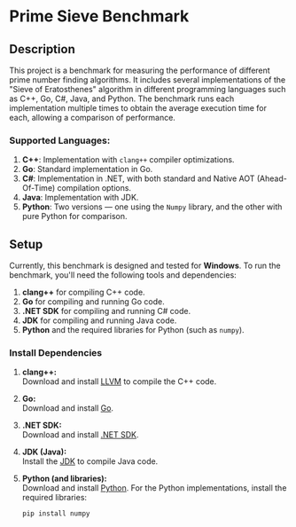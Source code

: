 # Prime Sieve Benchmark

## Description

This project is a benchmark for measuring the performance of different prime number finding algorithms. It includes several implementations of the "Sieve of Eratosthenes" algorithm in different programming languages such as C++, Go, C#, Java, and Python. The benchmark runs each implementation multiple times to obtain the average execution time for each, allowing a comparison of performance.

### Supported Languages:

1. **C++**: Implementation with `clang++` compiler optimizations.
2. **Go**: Standard implementation in Go.
3. **C#**: Implementation in .NET, with both standard and Native AOT (Ahead-Of-Time) compilation options.
4. **Java**: Implementation with JDK.
5. **Python**: Two versions — one using the `Numpy` library, and the other with pure Python for comparison.

## Setup

Currently, this benchmark is designed and tested for **Windows**. To run the benchmark, you'll need the following tools and dependencies:

1. **clang++** for compiling C++ code.
2. **Go** for compiling and running Go code.
3. **.NET SDK** for compiling and running C# code.
4. **JDK** for compiling and running Java code.
5. **Python** and the required libraries for Python (such as `numpy`).

### Install Dependencies

1. **clang++:**  
   Download and install [LLVM](https://llvm.org/) to compile the C++ code.

2. **Go:**  
   Download and install [Go](https://golang.org/dl/).

3. **.NET SDK:**  
   Download and install [.NET SDK](https://dotnet.microsoft.com/download).

4. **JDK (Java):**  
   Install the [JDK](https://www.oracle.com/java/technologies/javase-downloads.html) to compile Java code.

5. **Python (and libraries):**  
   Download and install [Python](https://www.python.org/downloads/). For the Python implementations, install the required libraries:

   ```bash
   pip install numpy
